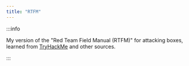 ```yaml
---
title: "RTFM"
---
```


:::info

My version of the "Red Team Field Manual (RTFM)" for attacking boxes, learned from [TryHackMe](https://tryhackme.com/dashboard) and other sources.

:::
